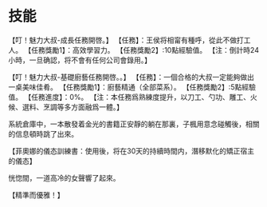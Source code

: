 # 技能

【叮！魅力大叔-成長任務開啓。】
【任務】：王侯将相甯有種呼，從此不做打工人。
【任務獎勵1】：高效學習力。
【任務獎勵2】:10點經驗值。
【注：倒計時24小時，一旦确認，将不會有任何公司會錄用。】

【叮！魅力大叔-基礎廚藝任務開啓。。】
【任務】：一個合格的大叔一定能夠做出一桌美味佳肴。
【任務獎勵1】：廚藝精通（全部菜系）。
【任務獎勵2】:5點經驗值。
【任務進度】：0%。
【注：本任務爲熟練度提升，以刀工、勺功、雕工、火候、選料、烹調等多方面融爲一體。】

系統倉庫中，一本散發着金光的書籍正安靜的躺在那裏，子楓用意念碰觸後，相關的信息頓時跳了出來。

【菲奧娜的儀态訓練書：使用後，将在30天的持續時間内，潛移默化的矯正宿主的儀态】

恍惚間，一道高冷的女聲響了起來。

【精準而優雅！】